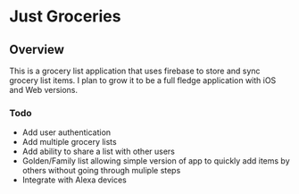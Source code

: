 # Just Groceries

## Overview

This is a grocery list application that uses firebase to store and sync grocery list items.  I plan to grow it to be a full fledge application with iOS and Web versions.

### Todo
* Add user authentication
* Add multiple grocery lists
* Add ability to share a list with other users
* Golden/Family list allowing simple version of app to quickly add items by others without going through muliple steps
* Integrate with Alexa devices

